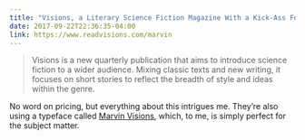 ```yaml
---
title: "Visions, a Literary Science Fiction Magazine With a Kick-Ass Font"
date: 2017-09-22T22:36:35-04:00
link: https://www.readvisions.com/marvin
---
```


> Visions is a new quarterly publication that aims to introduce science fiction to a wider audience. Mixing classic texts and new writing, it focuses on short stories to reflect the breadth of style and ideas within the genre.

No word on pricing, but everything about this intrigues me. They’re also using a typeface called [Marvin Visions][mv], which, to me, is simply perfect for the subject matter. 	

[mv]: https://www.readvisions.com/marvin
[m]: https://fontsinuse.com/typefaces/10891/marvin-face